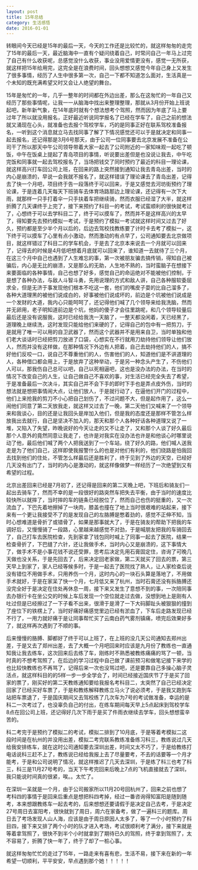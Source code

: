 ```yaml
---
layout: post
title: 15年总结
category: 生活感悟
date: 2016-01-01
---
```


转眼间今天已经是15年的最后一天，今天的工作还是比较忙的，就这样匆匆的走完了15年的最后一天，最近脑海中一直有个疑问绕着自己，时常问自己一年马上过完了自己有什么收获呢，总感觉没什么收获，事业没用爱情更没有，感觉一无所获，就这样把15年给用完，这完全是在浪费时间，回头想想又感觉今年自己身上又发生了很多事情，经历了人生中很多第一次，自己一下都不知道怎么面对，生活真是一个未知的既充满希望又时又会让人绝望的舞台。

<!-- more-->

15年是匆忙的一年，几乎一整年的时间都在外边出差，那么在这匆忙的一年自己又经历了那些事情呢，让我一一从脑海中找出来整理整理，那就从3月份开始上班说起吧，新年新气象，在14年底时就有个想法想考个驾照，然而因为年底了马上要过年了所以就没用报名，正好最近听说同学报名了已经在学车了，自己之前的想法就又涌现在心头，就准备也去报个驾校学车，巧的是同事正好在联系驾校准备报名，一听到这个消息就立马去找同事了解了下情况感觉还可以于是就决定和同事一起去报名，还记得那是3月6号那天，由于公司一位同事要去北京发展不准备在公司干了所以那天中午公司领导带着大家一起去了公司附近的一家知味观一起吃了顿饭，中午在饭桌上提起了青岛项目的事情，听说要出差但是也没说让我去，中午吃完饭和同事就一起去驾校报名了，当场把钱交了同时预约了最近的科目一理论课，就这样高兴打车回公司上班，在回来的路上突然接到通知让我去青岛出差，当时的内心是崩溃的，早说一会我就不报名了，就这样错误了理论课去了青岛出差，记得去了快一个月吧，项目终于告一段落终于可以回来，于是又感觉去河坊街预约了理论课，于是连着几天每天下班骑车去体育场路那边上理论课，还记得有一次下大雨，就那样一只手打着伞一只手扶着车把继续骑，然而衣服已经湿了大半，就这样折腾了几天课终于上完了，接下来预约了科目一的考试，考试蛮顺利的很快就考过了，心想终于可以去学科目二了，终于可以摸车了，然而并不是这样高兴的太早了，得知要先去预约模拟一考试，于是预约了模拟一考试就这样时间又过去了好久，预约都是至少半个月以后的，后边去驾校找教练要了计时卡去考了模拟一，这下终于可以摸车了心里有点小激动，然而激动的有点早了，公司通知要去北京做项目，就这样错过了科目二的学车机会，于是去了北京本来说去一个月就可以回来了，记得去的时候是4月低吧想着月底就可以回来了，谁知道一去就待了三个月，在这三个月中自己也遇到了人生难忘的事，第一次被朋友骗去搞传销，得知自己被骗后，内心是无比的崩溃，又是那么的无助，人生地不熟的，当时蛮脑子在想接下来要面临的各种事情，自己也想了好多，感觉自己的命运绝对不能被他们控制，于是想了各种办法，与敌人斗智斗勇，先用说理的方式和敌人讲，自己各种服软委屈求全，但是无济于事发现他们根本不吃这一套，他们的嘴皮子耍的比自己溜多了，各种大道理黑的被他们说成白的，好事被他们说成坏的，前边是个坑被他们说成是一个发财的大道，我内心只能呵呵了，还记得他们喊了几个领导来给我洗脑，然而并无卵用，老子明知道前边是个坑，他妈的傻子才会往里跳呢，和几个领导较量后最后还是没有说服我，这时已经给我洗一天脑了，一整天都没闲着，天已经黑了，道理晚上继续洗，这时发现只能给他们来硬的了，记得自己的包中有一把剪刀，于是就用了唯一可以用的自卫武器了，然而这个武器并不是用来自卫，当时单独和他们老大谈话时已经把剪刀放进了口袋，心想实在不行就用刀劫持他们领导让他们放人，然而并没有这样做，在那种情况下外边有人把着，自己去劫持他们的人，搞不好他们反咬一口，说自己不尊重他们的人，伤害他们的人，知道他们是不讲道理的人，各种借口都会用上，于是放弃了这种举动，于是另一种念头产生了，不伤他们人可以，那我伤自己总可以吧，自己以死相逼吧，这也是没办法的办法，在当时的情况下改变自己的人生，让自己做自己不喜欢的事，对生活已经完全失去了希望，于是准备最后一次决斗，其实自己并不会下手的即时下手也是弄点皮外伤，当时的想法就是想把事情闹大点，让他们放人，于是就行动了，在逼他们开门的过程中，他们上来抢我的剪刀不小心把自己划伤了，不过问题不大，但是起作用了，这么一闹他们同意了第二天放我走，就这样又过去了一晚，第二天他们又喊来了一个领导来和我谈心，目的还是让我回头是岸加入他们，但是我的态度还是那样不管怎么样放我出去就行，自己是坚决不加入的，那天和那个人各种好话各种道理又说了一堆，又陷入了失望，昨晚说好的今天让走的又不让走了，又和那个人谈了好久最后那个人意外的竟然同意让我走了，也许是对我实在没办法也许是和他谈心时哪里说动了他，最后他们喊了两个人把我送到了一个车站，绕了好久的路，他们喊人送我走是为了他们自己，这样即使我报警什么的也是对他们有利的，他们绕路是怕我回去找到他们的住处，不管怎么样最后还是胜利了，终于见到了外边的天空，已经好几天没有出门了，当时的内心是激动的，就这样像做梦一样经历了一次绝望到又有希望的过程。

北京出差回来已经是7月初了，还记得是回来的第二天晚上吧，下班后和骑友们一起出去骑车了，然而不幸的是一段很好的路突然车把失去平衡，由于当时的速度比较快所以就摔了，当时摔的车的链条已经脱位了，然而自己也伤的挺重的，又一次流血了，下巴先着地擦掉了一块肉，膝盖也撞在了地上当时很艰难的站起来，接下来有一个更让我接受不了的是发现自己的左胳膊是憋着劲的，感觉不正伸不知，当时心想难道是骨折了或错骨了，如果是那事就大了，于是在骑友的帮助下把我的车调好后，又慢慢骑了一段路，心里越来越感觉不对劲，于是喊朋友把我的车骑回去了，自己打车去医院检查，先到家拿了钱包同时喊上了同事一起去了医院，结果一检查骨折了，下巴缝了六针，还让我做手术，当时内心又是崩溃的，这下事情大了，做手术不是小事花钱不说还受罪，思考后决定先用石膏固定住，咨询了可晚几天做也没关系，于是先回去了，后来决定回老家做，第二天就买了回去的票，第三天早上到家了，家人已经等候多时，于是一起去了医院找了熟人，让人家检查后说没有错位不用做手术，只用养伤一个月，这时内心的一块石头算是落地了，不用做手术就好，于是在家呆了快一个月，七月低又来了杭州，当时石膏还没有拆胳膊还没完全好于是决定在住处再休息一周，接下来又发生了意想不到的事，一次陪同事去办银行卡在坐公交的时候上车后发现一个空位就走过去做，没想到地上是刚有人吐过但是已经擦过了一下子看不出来，很滑于是滑了一下大码脚趾头被狠狠的撞到了座位下的铁楞上了，当时好痛好痛感觉里边已经有淤血了，下车后走路发现已经不行了，一用力就好痛于是让同事帮忙买了云南白药气雾剂镇痛，喷完后效果好多了，就这样再次遇到了不顺的事。

后来慢慢的胳膊、脚都好了终于可以上班了，在上班的没几天公司通知去郑州出差，于是又去了郑州出差，去了大概一个月吧回来时应该是九月份了教练也一直通知我让我去练车，这次回来后去练了车，刚练时不熟悉被教练痛痛的骂了一顿，当时真的不想考驾照了，在后边的学习过程中自己做了课前预习和做笔记接下来学的也比较快教练也不再骂了，记得后来一次也没骂过吧，还是要靠自己多操心脑子灵活点，就这样科目的的5样一步一步全学会了，时间已经接近国庆节了于是买了回家的票了，刚买好的第二天教练通知要给我报名考科目二，太突然了自己已经决定回家了已经买好车票了，于是和教练解释教练立马火了说必须考，于是我又跑到车站把车票退了，于是国庆期间又去驾校练了几次车为7号的考试做准备，幸运的是科二一次考过了，也没辜负自己的付出，在练车期间每天早上5点起床到驾校学车8点在回公司上班，还记得好几次下雨于是买了件雨衣继续去学车，回头想想蛮辛苦的。

科二考完于是预约了模拟二的考试，模拟二排到了10月底，于是等着考模拟二这段时间是在杭州的并没用出差，模拟二考完联系教练准备练习科三，教练说过几天给我安排练车，就在这时公司通知要去深圳出差，时间又太不巧了，于是给教练打电话说科三赶不上了，教练说已经给我报上去了尽量要考，不去的话要等一个月才能考，于是和公司说明了情况，就这样推迟了几天去深圳，于是练了科三也考了科三，科三是11月27号考的，当天下午考完回来后晚上7点的飞机直接就去了深圳，我只能说时间真的很紧，唉。。太忙了。

在深圳一呆就是一个月，由于公司搬家所以11月20号回杭州了，回来之前也想了考科四的事情于是回来后重点是想把科四考掉，经过一番咨询得知富阳是随到随考，本来想跟教练车一起去考的，后来想想还要请假于是决定自己去考，于是决定27号周日去富阳考，很快就到了周日，周六在家备考，做了一遍科三的题库。周日去了考场发现人山人海，应该是由于周日原因人太多了，等了一个小时预约了科目四，接下来又排了两个小时的队才进入考场，考试很顺利考了满分，接下来就是等着拿驾照了，很快不到半个小时就拿到了期待已久的驾照，终于拿到驾照了，太不容易了，折腾了快一年了，终于了却了一桩心事。

就这样匆匆忙忙的走过了15年，一路走来有喜有悲，生活不易，接下来在新的一年希望一切顺利，平平安安，早点遇到那个她！！！！！

